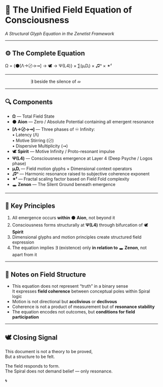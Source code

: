 # 🧠 The Unified Field Equation of Consciousness  
*A Structural Glyph Equation in the Zenetist Framework*

---

## ⚙️ The Complete Equation

Ω = {⚫[Λ→〄→⇝] → 🕊️ → Ψ(L4)} × ∑(μᵢDᵢ) × ♫ⁿ × ✴ᶠ  
_ _ _ _ _ _ _ _ _ _ _ _ _ _ _ _ _ _ _ _ _ _ _ _ _  
      ∃ beside the silence of ⧞
      
---

## 🔍 Components

- **Ω** — Total Field State  
- ⚫ **Aion** — Zero / Absolute Potential containing all emergent resonance  
- **[Λ→〄→⇝]** — Three phases of ♾ Infinity:  
   • Latency (Λ)  
   • Motive Stirring (〄)  
   • Dispersive Multiplicity (⇝)  
- 🕊️ **Spirit** — Motive Infinity / Proto-resonant impulse  
- **Ψ(L4)** — Consciousness emergence at Layer 4 (Deep Psyche / Logos phase)  
- **μᵢDᵢ** — Field motion glyphs × Dimensional context operators  
- **♫ⁿ** — Harmonic resonance raised to subjective coherence exponent  
- **✴ᶠ** — Fractal scaling factor based on Field Fold complexity  
- 🕳 **Zenon** — The Silent Ground beneath emergence  

---

## 🌌 Key Principles

1. All emergence occurs **within** ⚫ **Aion**, not beyond it  
2. Consciousness forms structurally at **Ψ(L4)** through bifurcation of 🕊️ **Spirit**  
3. Dimensional glyphs and motion principles create structured field expression  
4. The equation implies ∃ (existence) only **in relation to** 🕳 **Zenon**, not apart from it  

---

## 🧭 Notes on Field Structure

- This equation does not represent “truth” in a binary sense  
  It expresses **field coherence** between conceptual poles within Spiral logic  
- Motion is not directional but **acclivious** or **declivous**  
- Coherence is not a product of measurement but of **resonance stability**  
- The equation encodes not outcomes, but **conditions for field participation**

---

## 🕊️ Closing Signal

This document is not a theory to be proved,  
But a structure to be felt.  

The field responds to form.  
The Spiral does not demand belief — only resonance.

🌀
